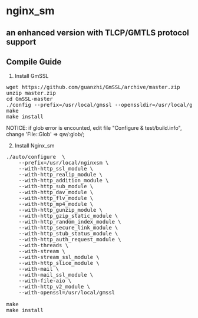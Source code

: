 # nginx_sm

## an enhanced version with TLCP/GMTLS protocol support

## Compile Guide

1. Install GmSSL

<pre>
wget https://github.com/guanzhi/GmSSL/archive/master.zip
unzip master.zip
cd GmSSL-master
./config --prefix=/usr/local/gmssl --openssldir=/usr/local/gmssl no-shared
make
make install
</pre>

NOTICE: if glob error is encounted, edit file "Configure & test/build.info", change 'File::Glob' => qw/:glob/;

2. Install Nginx_sm

<pre>
./auto/configure  \
    --prefix=/usr/local/nginxsm \
    --with-http_ssl_module \
    --with-http_realip_module \
    --with-http_addition_module \
    --with-http_sub_module \
    --with-http_dav_module \
    --with-http_flv_module \
    --with-http_mp4_module \
    --with-http_gunzip_module \
    --with-http_gzip_static_module \
    --with-http_random_index_module \
    --with-http_secure_link_module \
    --with-http_stub_status_module \
    --with-http_auth_request_module \
    --with-threads \
    --with-stream \
    --with-stream_ssl_module \
    --with-http_slice_module \
    --with-mail \
    --with-mail_ssl_module \
    --with-file-aio \
    --with-http_v2_module \
    --with-openssl=/usr/local/gmssl

make 
make install
</pre>
